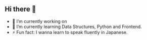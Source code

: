 <!--
- 👯 I’m looking to collaborate on ...
- 🤔 I’m looking for help with ...

- 💬 Ask me about ...
- 📫 How to reach me: -->
## Hi there 👋

- 🔭 I’m currently working on 
- 🌱 I’m currently learning Data Structures, Python and Frontend.
- ⚡ Fun fact: I wanna learn to speak fluently in Japanese.

###




